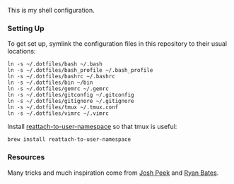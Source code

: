 This is my shell configuration.

### Setting Up

To get set up, symlink the configuration files in this repository to their usual locations:

    ln -s ~/.dotfiles/bash ~/.bash
    ln -s ~/.dotfiles/bash_profile ~/.bash_profile
    ln -s ~/.dotfiles/bashrc ~/.bashrc
    ln -s ~/.dotfiles/bin ~/bin
    ln -s ~/.dotfiles/gemrc ~/.gemrc
    ln -s ~/.dotfiles/gitconfig ~/.gitconfig
    ln -s ~/.dotfiles/gitignore ~/.gitignore
    ln -s ~/.dotfiles/tmux ~/.tmux.conf
    ln -s ~/.dotfiles/vimrc ~/.vimrc

Install [reattach-to-user-namespace](https://github.com/ChrisJohnsen/tmux-MacOSX-pasteboard) so that
tmux is useful:

	brew install reattach-to-user-namespace

### Resources

Many tricks and much inspiration come from [Josh Peek](https://github.com/josh/dotfiles) and [Ryan Bates](https://github.com/ryanb/dotfiles).

